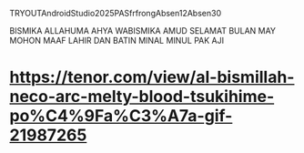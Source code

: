TRYOUTAndroidStudio2025PASfrfrongAbsen12Absen30

BISMIKA ALLAHUMA AHYA WABISMIKA AMUD SELAMAT BULAN MAY MOHON MAAF LAHIR DAN BATIN MINAL MINUL PAK AJI
# https://tenor.com/view/al-bismillah-neco-arc-melty-blood-tsukihime-po%C4%9Fa%C3%A7a-gif-21987265
